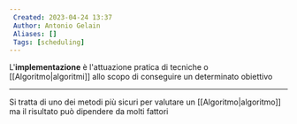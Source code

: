 ```yaml
---
 Created: 2023-04-24 13:37
 Author: Antonio Gelain
 Aliases: []
 Tags: [scheduling]
---
```


L'**implementazione** è l'attuazione pratica di tecniche o [[Algoritmo|algoritmi]] allo scopo di conseguire un determinato obiettivo

---

Si tratta di uno dei metodi più sicuri per valutare un [[Algoritmo|algoritmo]] ma il risultato può dipendere da molti fattori
